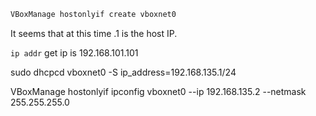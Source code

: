 
```sh
VBoxManage hostonlyif create vboxnet0
```

<!--
```config
# /etc/dhcpcd.conf
interface enp0s3
static ip_address=192.168.101.5/24
static routers=192.168.101.1
static domain_name_servers=192.168.101.1
```

-->

It seems that at this time .1 is the host IP.

`ip addr` get ip is 192.168.101.101


sudo dhcpcd vboxnet0 -S ip_address=192.168.135.1/24

VBoxManage hostonlyif ipconfig vboxnet0 --ip 192.168.135.2 --netmask 255.255.255.0
